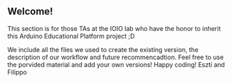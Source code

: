 ## Welcome! 
This section is for those TAs at the IOIO lab who have the honor to inherit this Arduino Educational Platform project ;D 

We include all the files we used to create the existing version, the description of our workflow and future recommencadtion.
Feel free to use the porvided material and add your own versions!
Happy coding!
Eszti and Filippo